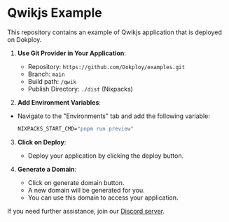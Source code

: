 # Qwikjs Example

This repository contains an example of Qwikjs application that is deployed on Dokploy.


1. **Use Git Provider in Your Application**:
   - Repository: `https://github.com/Dokploy/examples.git`
   - Branch: `main`
   - Build path: `/qwik`
   - Publish Directory: `./dist` (Nixpacks)


2. **Add Environment Variables**:
- Navigate to the "Environments" tab and add the following variable:
   ```cmd
   NIXPACKS_START_CMD="pnpm run preview"
   ```

3. **Click on Deploy**:
   - Deploy your application by clicking the deploy button.

4. **Generate a Domain**:
    - Click on generate domain button.
    - A new domain will be generated for you.
    - You can use this domain to access your application.

    
If you need further assistance, join our [Discord server](https://discord.com/invite/2tBnJ3jDJc).
